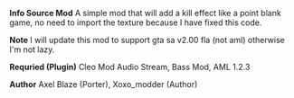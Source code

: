**Info Source Mod**
A simple mod that will add a kill effect like a point blank game, no need to import the texture because I have fixed this code. 

**Note**
I will update this mod to support gta sa v2.00 fla (not aml) otherwise I'm not lazy.

**Requried (Plugin)**
Cleo Mod Audio Stream, Bass Mod, AML 1.2.3

**Author** Axel Blaze (Porter), Xoxo_modder (Author)
